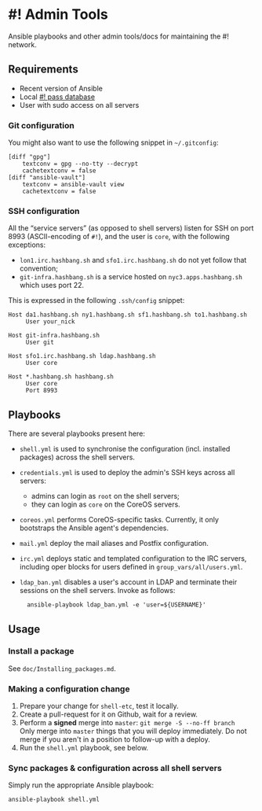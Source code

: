 # #! Admin Tools

Ansible playbooks and other admin tools/docs for maintaining the #! network.


## Requirements

  * Recent version of Ansible
  * Local [#! pass database](https://github.com/hashbang/password-store)
  * User with sudo access on all servers


### Git configuration

You might also want to use the following snippet in `~/.gitconfig`:

	[diff "gpg"]
		textconv = gpg --no-tty --decrypt
		cachetextconv = false
	[diff "ansible-vault"]
		textconv = ansible-vault view
		cachetextconv = false


### SSH configuration

All the “service servers” (as opposed to shell servers) listen for SSH
on port 8993 (ASCII-encoding of `#!`), and the user is `core`, with
the following exceptions:
- `lon1.irc.hashbang.sh` and `sfo1.irc.hashbang.sh`
  do not yet follow that convention;
- `git-infra.hashbang.sh` is a service hosted on `nyc3.apps.hashbang.sh`
  which uses port 22.

This is expressed in the following `.ssh/config` snippet:

	Host da1.hashbang.sh ny1.hashbang.sh sf1.hashbang.sh to1.hashbang.sh
	     User your_nick

	Host git-infra.hashbang.sh
	     User git

	Host sfo1.irc.hashbang.sh ldap.hashbang.sh
	     User core

	Host *.hashbang.sh hashbang.sh
	     User core
	     Port 8993


## Playbooks

There are several playbooks present here:
- `shell.yml` is used to synchronise the configuration (incl. installed packages)
  across the shell servers.
- `credentials.yml` is used to deploy the admin's SSH keys across all servers:
  - admins can login as `root` on the shell servers;
  - they can login as `core` on the CoreOS servers.
- `coreos.yml` performs CoreOS-specific tasks.  Currently, it only bootstraps
  the Ansible agent's dependencies.
- `mail.yml` deploy the mail aliases and Postfix configuration.
- `irc.yml` deploys static and templated configuration to the IRC servers,
  including oper blocks for users defined in `group_vars/all/users.yml`.
- `ldap_ban.yml` disables a user's account in LDAP and terminate their
  sessions on the shell servers.  Invoke as follows:

		ansible-playbook ldap_ban.yml -e 'user=${USERNAME}'


## Usage

### Install a package

See `doc/Installing_packages.md`.


### Making a configuration change

 1. Prepare your change for `shell-etc`, test it locally.
 2. Create a pull-request for it on Github, wait for a review.
 3. Perform a **signed** merge into `master`: `git merge -S --no-ff branch`  
	Only merge into `master` things that you will deploy immediately.
	Do not merge if you aren't in a position to follow-up with a deploy.
 4. Run the `shell.yml` playbook, see below.


### Sync packages & configuration across all shell servers

Simply run the appropriate Ansible playbook:
```bash
ansible-playbook shell.yml
```
